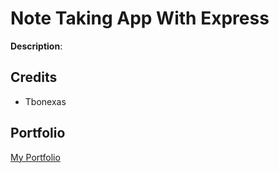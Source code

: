 # Note Taking App With Express  
**Description**:  
## Credits  
* Tbonexas  
## Portfolio  
[My Portfolio](https://tbonexas.github.io/portfolio)  
